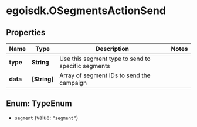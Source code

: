 # egoisdk.OSegmentsActionSend

## Properties

Name | Type | Description | Notes
------------ | ------------- | ------------- | -------------
**type** | **String** | Use this segment type to send to specific segments | 
**data** | **[String]** | Array of segment IDs to send the campaign | 



## Enum: TypeEnum


* `segment` (value: `"segment"`)




